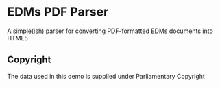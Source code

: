 # EDMs PDF Parser

A simple(ish) parser for converting PDF-formatted EDMs documents into HTML5


## Copyright

The data used in this demo is supplied under Parliamentary Copyright